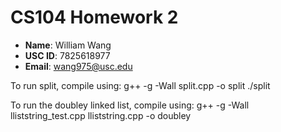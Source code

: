 # CS104 Homework 2

- **Name**: William Wang
- **USC ID**: 7825618977
- **Email**: wang975@usc.edu

To run split, compile using:
	g++ -g -Wall split.cpp -o split
	./split

To run the doubley linked list, compile using:
	g++ -g -Wall lliststring_test.cpp lliststring.cpp -o doubley
